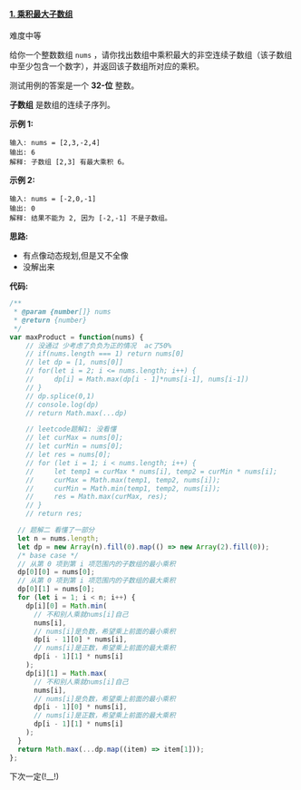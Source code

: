 #### [1. 乘积最大子数组](https://leetcode-cn.com/problems/maximum-product-subarray/)

难度中等

给你一个整数数组 `nums` ，请你找出数组中乘积最大的非空连续子数组（该子数组中至少包含一个数字），并返回该子数组所对应的乘积。

测试用例的答案是一个 **32-位** 整数。

**子数组** 是数组的连续子序列。

 

**示例 1:**

```
输入: nums = [2,3,-2,4]
输出: 6
解释: 子数组 [2,3] 有最大乘积 6。
```

**示例 2:**

```
输入: nums = [-2,0,-1]
输出: 0
解释: 结果不能为 2, 因为 [-2,-1] 不是子数组。
```

 **思路:**

+ 有点像动态规划,但是又不全像
+ 没解出来

**代码:**

```js
/**
 * @param {number[]} nums
 * @return {number}
 */
var maxProduct = function(nums) {
    // 没通过 少考虑了负负为正的情况  ac了50%
    // if(nums.length === 1) return nums[0]
    // let dp = [1, nums[0]]
    // for(let i = 2; i <= nums.length; i++) {
    //     dp[i] = Math.max(dp[i - 1]*nums[i-1], nums[i-1])
    // }
    // dp.splice(0,1)
    // console.log(dp)
    // return Math.max(...dp)

    // leetcode题解1: 没看懂
    // let curMax = nums[0];
    // let curMin = nums[0];
    // let res = nums[0];
    // for (let i = 1; i < nums.length; i++) {
    //     let temp1 = curMax * nums[i], temp2 = curMin * nums[i];
    //     curMax = Math.max(temp1, temp2, nums[i]);
    //     curMin = Math.min(temp1, temp2, nums[i]);
    //     res = Math.max(curMax, res);
    // }
    // return res;

  // 题解二 看懂了一部分
  let n = nums.length;
  let dp = new Array(n).fill(0).map(() => new Array(2).fill(0));
  /* base case */
  // 从第 0 项到第 i 项范围内的子数组的最小乘积
  dp[0][0] = nums[0];
  // 从第 0 项到第 i 项范围内的子数组的最大乘积
  dp[0][1] = nums[0];
  for (let i = 1; i < n; i++) {
    dp[i][0] = Math.min(
      // 不和别人乘就nums[i]自己
      nums[i],
      // nums[i]是负数，希望乘上前面的最小乘积
      dp[i - 1][0] * nums[i],
      // nums[i]是正数，希望乘上前面的最大乘积
      dp[i - 1][1] * nums[i]
    );
    dp[i][1] = Math.max(
      // 不和别人乘就nums[i]自己
      nums[i],
      // nums[i]是负数，希望乘上前面的最小乘积
      dp[i - 1][0] * nums[i],
      // nums[i]是正数，希望乘上前面的最大乘积
      dp[i - 1][1] * nums[i]
    );
  }
  return Math.max(...dp.map((item) => item[1]));
};    
```

下次一定(!__!)